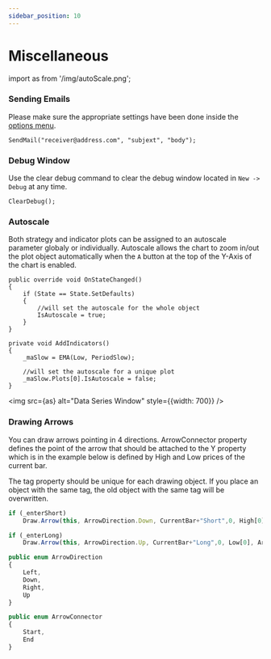 ```yaml
---
sidebar_position: 10
---
```


# Miscellaneous

import as from '/img/autoScale.png';

### Sending Emails

Please make sure the appropriate settings have been done inside the [options menu](/twmdocs/docs/platform/options#email).

```
SendMail("receiver@address.com", "subjext", "body");
```

### Debug Window

Use the clear debug command to clear the debug window located in `New -> Debug` at any time.

```
ClearDebug();
```

### Autoscale

Both strategy and indicator plots can be assigned to an autoscale parameter globaly or individually. Autoscale allows the chart to zoom in/out the plot object automatically when the `A` button at the top of the  Y-Axis of the chart is enabled.

```
public override void OnStateChanged()
{
    if (State == State.SetDefaults)
    {
        //will set the autoscale for the whole object
        IsAutoscale = true;
    }
}

private void AddIndicators()
{
    _maSlow = EMA(Low, PeriodSlow);

    //will set the autoscale for a unique plot
    _maSlow.Plots[0].IsAutoscale = false;
}
```

<img src={as} alt="Data Series Window" style={{width: 700}} />

### Drawing Arrows

You can draw arrows pointing in 4 directions. ArrowConnector property defines the point of the arrow that should be attached to the Y property which is in the example below is defined by High and Low prices of the current bar.

The tag property should be unique for each drawing object. If you place an object with the same tag, the old object with the same tag will be overwritten. 


```js
if (_enterShort)
    Draw.Arrow(this, ArrowDirection.Down, CurrentBar+"Short",0, High[0], ArrowConnector.End, Brushes.Red);

if (_enterLong)
    Draw.Arrow(this, ArrowDirection.Up, CurrentBar+"Long",0, Low[0], ArrowConnector.End, Brushes.Green);

public enum ArrowDirection
{
    Left,
    Down,
    Right,
    Up
}

public enum ArrowConnector
{
    Start,
    End
}
```

